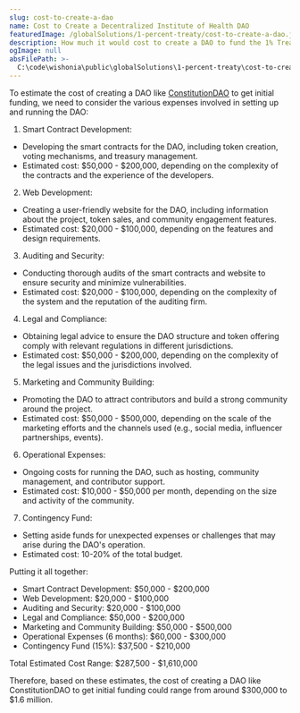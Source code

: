 ```yaml
---
slug: cost-to-create-a-dao
name: Cost to Create a Decentralized Institute of Health DAO
featuredImage: /globalSolutions/1-percent-treaty/cost-to-create-a-dao.jpg
description: How much it would cost to create a DAO to fund the 1% Treaty Initiative
ogImage: null
absFilePath: >-
  C:\code\wishonia\public\globalSolutions\1-percent-treaty\cost-to-create-a-dao.md
---
```


To estimate the cost of creating a DAO like [ConstitutionDAO](https://juicebox.money/p/constitutiondao)
to get initial funding, we need to consider the various expenses involved in setting up and running the DAO:

1. Smart Contract Development:
  - Developing the smart contracts for the DAO, including token creation, voting mechanisms, and treasury management.
  - Estimated cost: $50,000 - $200,000, depending on the complexity of the contracts and the experience of the developers.

2. Web Development:
  - Creating a user-friendly website for the DAO, including information about the project, token sales, and community engagement features.
  - Estimated cost: $20,000 - $100,000, depending on the features and design requirements.

3. Auditing and Security:
  - Conducting thorough audits of the smart contracts and website to ensure security and minimize vulnerabilities.
  - Estimated cost: $20,000 - $100,000, depending on the complexity of the system and the reputation of the auditing firm.

4. Legal and Compliance:
  - Obtaining legal advice to ensure the DAO structure and token offering comply with relevant regulations in different jurisdictions.
  - Estimated cost: $50,000 - $200,000, depending on the complexity of the legal issues and the jurisdictions involved.

5. Marketing and Community Building:
  - Promoting the DAO to attract contributors and build a strong community around the project.
  - Estimated cost: $50,000 - $500,000, depending on the scale of the marketing efforts and the channels used (e.g., social media, influencer partnerships, events).

6. Operational Expenses:
  - Ongoing costs for running the DAO, such as hosting, community management, and contributor support.
  - Estimated cost: $10,000 - $50,000 per month, depending on the size and activity of the community.

7. Contingency Fund:
  - Setting aside funds for unexpected expenses or challenges that may arise during the DAO's operation.
  - Estimated cost: 10-20% of the total budget.

Putting it all together:
- Smart Contract Development: $50,000 - $200,000
- Web Development: $20,000 - $100,000
- Auditing and Security: $20,000 - $100,000
- Legal and Compliance: $50,000 - $200,000
- Marketing and Community Building: $50,000 - $500,000
- Operational Expenses (6 months): $60,000 - $300,000
- Contingency Fund (15%): $37,500 - $210,000

Total Estimated Cost Range: $287,500 - $1,610,000

Therefore, based on these estimates, the cost of creating a DAO like ConstitutionDAO to get initial funding could range from around $300,000 to $1.6 million.

